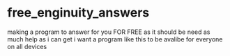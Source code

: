 # free_enginuity_answers
making a program to answer for you FOR FREE as it should be 
need as much help as i can get 
i want a program like this to be avalibe for everyone on all devices 
